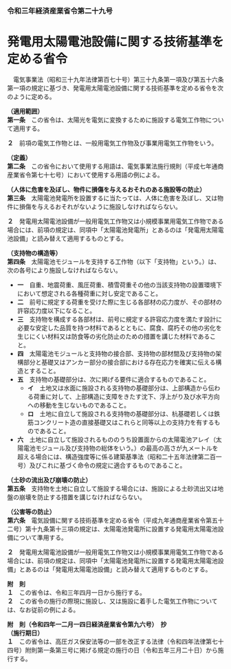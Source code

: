 ### 令和三年経済産業省令第二十九号  
# 発電用太陽電池設備に関する技術基準を定める省令  
　電気事業法（昭和三十九年法律第百七十号）第三十九条第一項及び第五十六条第一項の規定に基づき、発電用太陽電池設備に関する技術基準を定める省令を次のように定める。  
  
**（適用範囲）**  
**第一条**　この省令は、太陽光を電気に変換するために施設する電気工作物について適用する。  
  
**２**　前項の電気工作物とは、一般用電気工作物及び事業用電気工作物をいう。  
  
**（定義）**  
**第二条**　この省令において使用する用語は、電気事業法施行規則（平成七年通商産業省令第七十七号）において使用する用語の例による。  
  
**（人体に危害を及ぼし、物件に損傷を与えるおそれのある施設等の防止）**  
**第三条**　太陽電池発電所を設置するに当たっては、人体に危害を及ぼし、又は物件に損傷を与えるおそれがないように施設しなければならない。  
  
**２**　発電用太陽電池設備が一般用電気工作物又は小規模事業用電気工作物である場合には、前項の規定は、同項中「太陽電池発電所」とあるのは「発電用太陽電池設備」と読み替えて適用するものとする。  
  
**（支持物の構造等）**  
**第四条**　太陽電池モジュールを支持する工作物（以下「支持物」という。）は、次の各号により施設しなければならない。  
* **一**　自重、地震荷重、風圧荷重、積雪荷重その他の当該支持物の設置環境下において想定される各種荷重に対し安定であること。  
* **二**　前号に規定する荷重を受けた際に生じる各部材の応力度が、その部材の許容応力度以下になること。  
* **三**　支持物を構成する各部材は、前号に規定する許容応力度を満たす設計に必要な安定した品質を持つ材料であるとともに、腐食、腐朽その他の劣化を生じにくい材料又は防食等の劣化防止のための措置を講じた材料であること。  
* **四**　太陽電池モジュールと支持物の接合部、支持物の部材間及び支持物の架構部分と基礎又はアンカー部分の接合部における存在応力を確実に伝える構造とすること。  
* **五**　支持物の基礎部分は、次に掲げる要件に適合するものであること。  
	* **イ**　土地又は水面に施設される支持物の基礎部分は、上部構造から伝わる荷重に対して、上部構造に支障をきたす沈下、浮上がり及び水平方向への移動を生じないものであること。  
	* **ロ**　土地に自立して施設される支持物の基礎部分は、杭基礎若しくは鉄筋コンクリート造の直接基礎又はこれらと同等以上の支持力を有するものであること。  
* **六**　土地に自立して施設されるもののうち設置面からの太陽電池アレイ（太陽電池モジュール及び支持物の総体をいう。）の最高の高さが九メートルを超える場合には、構造強度等に係る建築基準法（昭和二十五年法律第二百一号）及びこれに基づく命令の規定に適合するものであること。  
  
**（土砂の流出及び崩壊の防止）**  
**第五条**　支持物を土地に自立して施設する場合には、施設による土砂流出又は地盤の崩壊を防止する措置を講じなければならない。  
  
**（公害等の防止）**  
**第六条**　電気設備に関する技術基準を定める省令（平成九年通商産業省令第五十二号）第十九条第十三項の規定は、太陽電池発電所に設置する発電用太陽電池設備について準用する。  
  
**２**　発電用太陽電池設備が一般用電気工作物又は小規模事業用電気工作物である場合には、前項の規定は、同項中「太陽電池発電所に設置する発電用太陽電池設備」とあるのは「発電用太陽電池設備」と読み替えて適用するものとする。  
  
**附　則**  
**１**　この省令は、令和三年四月一日から施行する。  
**２**　この省令の施行の際現に施設し、又は施設に着手した電気工作物については、なお従前の例による。  
  
**附　則（令和四年一二月一四日経済産業省令第九六号）　抄**  
**（施行期日）**  
**１**　この省令は、高圧ガス保安法等の一部を改正する法律（令和四年法律第七十四号）附則第一条第三号に掲げる規定の施行の日（令和五年三月二十日）から施行する。  
  
